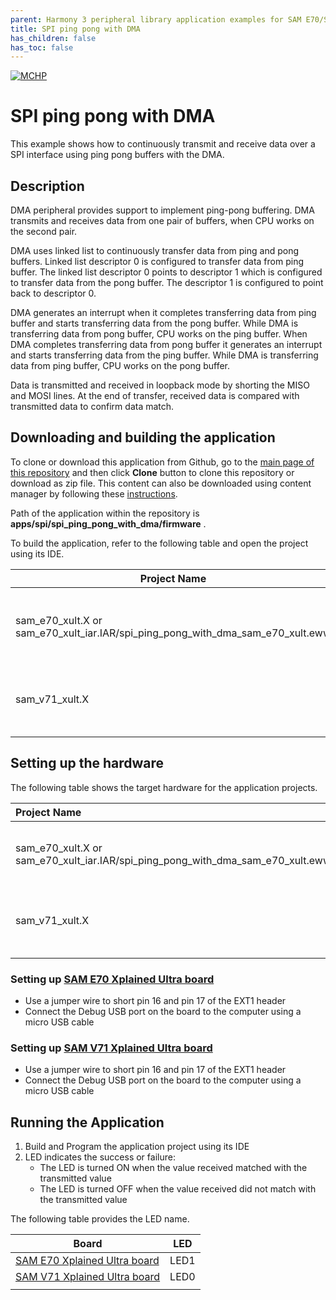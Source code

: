 ```yaml
---
parent: Harmony 3 peripheral library application examples for SAM E70/S70/V70/V71 family
title: SPI ping pong with DMA 
has_children: false
has_toc: false
---
```


[![MCHP](https://www.microchip.com/ResourcePackages/Microchip/assets/dist/images/logo.png)](https://www.microchip.com)

# SPI ping pong with DMA

This example shows how to continuously transmit and receive data over a SPI interface using ping pong buffers with the DMA.

## Description

DMA peripheral provides support to implement ping-pong buffering. DMA transmits and receives data from one pair of buffers, when CPU works on the second pair.

DMA uses linked list to continuously transfer data from ping and pong buffers. Linked list descriptor 0 is configured to transfer data from ping buffer. The linked list descriptor 0 points to descriptor 1 which is configured to transfer data from the pong buffer. The descriptor 1 is configured to point back to descriptor 0.

DMA generates an interrupt when it completes transferring data from ping buffer and starts transferring data from the pong buffer. While DMA is transferring data from pong buffer, CPU works on the ping buffer. When DMA completes transferring data from pong buffer it generates an interrupt and starts transferring data from the ping buffer. While DMA is transferring data from ping buffer, CPU works on the pong buffer.

Data is transmitted and received in loopback mode by shorting the MISO and MOSI lines. At the end of transfer, received data is compared with transmitted data to confirm data match.

## Downloading and building the application

To clone or download this application from Github, go to the [main page of this repository](https://github.com/Microchip-MPLAB-Harmony/csp_apps_sam_e70_s70_v70_v71) and then click **Clone** button to clone this repository or download as zip file.
This content can also be downloaded using content manager by following these [instructions](https://github.com/Microchip-MPLAB-Harmony/contentmanager/wiki).

Path of the application within the repository is **apps/spi/spi_ping_pong_with_dma/firmware** .

To build the application, refer to the following table and open the project using its IDE.

| Project Name      | Description                                    |
| ----------------- | ---------------------------------------------- |
| sam_e70_xult.X or sam_e70_xult_iar.IAR/spi_ping_pong_with_dma_sam_e70_xult.eww | MPLABX or IAR Project for [SAM E70 Xplained Ultra board](https://www.microchip.com/DevelopmentTools/ProductDetails/PartNO/DM320113)|
| sam_v71_xult.X    | MPLABX Project for  [SAM V71 Xplained Ultra board](https://www.microchip.com/developmenttools/ProductDetails/atsamv71-xult)|
|||

## Setting up the hardware

The following table shows the target hardware for the application projects.

| Project Name| Board|
|:---------|:---------:|
|sam_e70_xult.X or sam_e70_xult_iar.IAR/spi_ping_pong_with_dma_sam_e70_xult.eww | [SAM E70 Xplained Ultra board](https://www.microchip.com/DevelopmentTools/ProductDetails/PartNO/DM320113)|
|sam_v71_xult.X | [SAM V71 Xplained Ultra board](https://www.microchip.com/developmenttools/ProductDetails/atsamv71-xult)|
|||

### Setting up [SAM E70 Xplained Ultra board](https://www.microchip.com/DevelopmentTools/ProductDetails/PartNO/DM320113)

- Use a jumper wire to short pin 16 and pin 17 of the EXT1 header
- Connect the Debug USB port on the board to the computer using a micro USB cable

### Setting up [SAM V71 Xplained Ultra board](https://www.microchip.com/developmenttools/ProductDetails/atsamv71-xult)

- Use a jumper wire to short pin 16 and pin 17 of the EXT1 header
- Connect the Debug USB port on the board to the computer using a micro USB cable

## Running the Application

1. Build and Program the application project using its IDE
2. LED indicates the success or failure:
    - The LED is turned ON when the value received matched with the transmitted value
    - The LED is turned OFF when the value received did not match with the transmitted value

The following table provides the LED name.

| Board      | LED |
| ----------------- | ---------------------------------------------- |
| [SAM E70 Xplained Ultra board](https://www.microchip.com/DevelopmentTools/ProductDetails/PartNO/DM320113)    | LED1 |
| [SAM V71 Xplained Ultra board](https://www.microchip.com/developmenttools/ProductDetails/atsamv71-xult)      | LED0 |
|||
